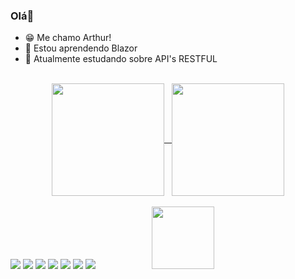 
  ### Olá👋

  - 😁 Me chamo Arthur!
  - 🌱 Estou aprendendo Blazor
  - 🔭 Atualmente estudando sobre API's RESTFUL


<br>
<div align="center">
  <div align="center">
    <a href="https://github.com/Artses">
    <a href="https://github.com/anuraghazra/github-readme-stats">
      <img height=180em align="center" src="https://github-readme-stats.vercel.app/api?username=Artses&show_icons=true&theme=dark"/>&nbsp;&nbsp;
    </a>
    <a href="https://github.com/anuraghazra/convoychat">
      <img height=180em align="center" src="https://github-readme-stats.vercel.app/api/top-langs?username=Artses&layout=compact&langs_count=8&card_width=320&theme=dark" />
    </a>
  </div>
</div>
<br>
<div>
      <div>
          <img src="https://img.shields.io/badge/.NET-5C2D91?style=for-the-badge&logo=.net&logoColor=white">
          <img src="https://img.shields.io/badge/HTML5-E34F26?style=for-the-badge&logo=html5&logoColor=white">
          <img src="https://img.shields.io/badge/CSS3-1572B6?style=for-the-badge&logo=css3&logoColor=white">
          <img src="https://img.shields.io/badge/Java-ED8B00?style=for-the-badge&logo=openjdk&logoColor=white">
          <img src="https://img.shields.io/badge/Spring-6DB33F?style=for-the-badge&logo=spring&logoColor=white">
          <img src="https://img.shields.io/badge/MySQL-00000F?style=for-the-badge&logo=mysql&logoColor=white">
          <img src="https://img.shields.io/badge/JavaScript-F7DF1E?style=for-the-badge&logo=javascript&logoColor=black"> 
          <a>&nbsp;&nbsp;&nbsp;&nbsp;&nbsp;&nbsp;&nbsp;&nbsp;&nbsp;&nbsp;&nbsp;&nbsp;&nbsp;&nbsp;&nbsp;&nbsp;&nbsp;&nbsp;&nbsp;&nbsp;&nbsp;</a>
          <img src="https://c.tenor.com/RhdHWyoRKyYAAAAC/tenor.gif" width="100">
  </div>
